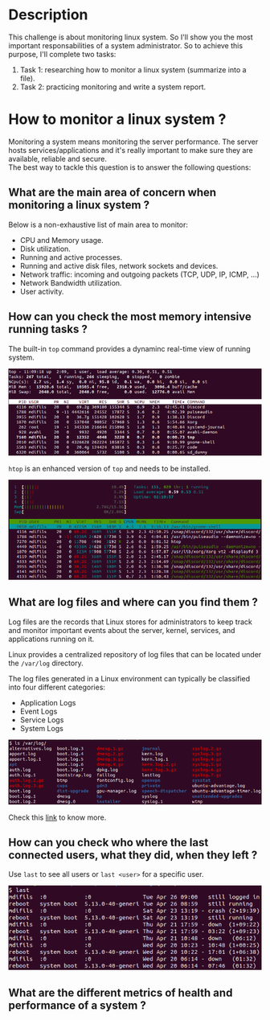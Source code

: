 # Description

This challenge is about monitoring linux system. So I'll show you the most important responsabilities of a system administrator. So to achieve this purpose, I'll complete two tasks:

1. Task 1: researching how to monitor a linux system (summarize into a file).
2. Task 2: practicing monitoring and write a system report.

# How to monitor a linux system ?

Monitoring a system means monitoring the server performance. The server hosts
services/applications and it's really important to make sure they are available,
reliable and secure.  
The best way to tackle this question is to answer the following questions:

## What are the main area of concern when monitoring a linux system ?

Below is a non-exhaustive list of main area to monitor:

- CPU and Memory usage.
- Disk utilization.
- Running and active processes.
- Running and active disk files, network sockets and devices.
- Network traffic: incoming and outgoing packets (TCP, UDP, IP, ICMP, ...)
- Network Bandwidth utilization.
- User activity.

## How can you check the most memory intensive running tasks ?

The built-in `top` command provides a dynaminc real-time view of running system.

![top](images/top.png)

`htop` is an enhanced version of `top` and needs to be installed.

![htop](images/htop.png)

## What are log files and where can you find them ?

Log files are the records that Linux stores for administrators to keep track and monitor important events about the server, kernel, services, and applications running on it.

Linux provides a centralized repository of log files that can be located under the `/var/log` directory.

The log files generated in a Linux environment can typically be classified into four different categories:

- Application Logs
- Event Logs
- Service Logs
- System Logs

![log](images/log.png)

Check this [link](https://www.eurovps.com/blog/important-linux-log-files-you-must-be-monitoring/) to know more.

## How can you check who where the last connected users, what they did, when they left ?

Use `last` to see all users or `last <user>` for a specific user.

![users](images/last_login.png)

## What are the different metrics of health and performance of a system ?

